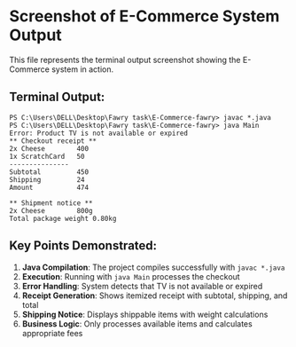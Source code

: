 # Screenshot of E-Commerce System Output

This file represents the terminal output screenshot showing the E-Commerce system in action.

## Terminal Output:
```
PS C:\Users\DELL\Desktop\Fawry task\E-Commerce-fawry> javac *.java
PS C:\Users\DELL\Desktop\Fawry task\E-Commerce-fawry> java Main
Error: Product TV is not available or expired
** Checkout receipt **
2x Cheese        400
1x ScratchCard   50
---------------
Subtotal         450
Shipping         24
Amount           474

** Shipment notice **
2x Cheese        800g
Total package weight 0.80kg
```

## Key Points Demonstrated:
1. **Java Compilation**: The project compiles successfully with `javac *.java`
2. **Execution**: Running with `java Main` processes the checkout
3. **Error Handling**: System detects that TV is not available or expired
4. **Receipt Generation**: Shows itemized receipt with subtotal, shipping, and total
5. **Shipping Notice**: Displays shippable items with weight calculations
6. **Business Logic**: Only processes available items and calculates appropriate fees
